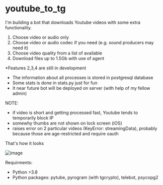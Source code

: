 # youtube_to_tg
I'm building a bot that downloads Youtube videos with some extra functionality.
1) Choose video or audio only
2) Choose video or audio codec if you need (e.g. sound producers may need it)
3) Choose video quality from a list of available
4) Download files up to 1.5Gb with use of agent

*Features 2,3,4 are still in development 
- The information about all processes is stored in postgresql database 
- Some stats is done in stats.py just for fun
- It near future bot will be deployed on server (with help of my fellow admin)

NOTE:
 - if video is short and getting processed fast, Youtube tends to temporarily block IP
 - somewhy thumbs are not shown on lock screen (iOS)
 - raises error on 2 particular videos (KeyError: streamingData), probably because those are age-restricted and require oauth
 
That's how it looks


![image](https://user-images.githubusercontent.com/114425094/192600205-d83dd84e-c61a-4a7f-aa07-8a92dd9baacb.png)


Requirments:
- Python >3.8
- Python packages: pytube, pyrogram (with tgcrypto), telebot, psycopg2
